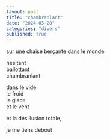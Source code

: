 ```yaml
---
layout: post
title: "chambranlant"
date: "2024-03-28"
categories: "divers"
published: true
---
```


sur une chaise berçante dans le monde  

hésitant  
ballottant  
chambranlant  

dans le vide  
le froid  
la glace  
et le vent  

et la désillusion totale,  

je me tiens debout
